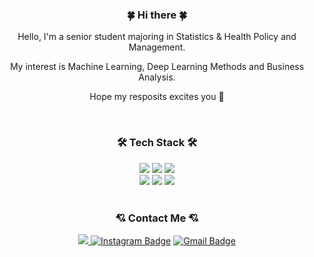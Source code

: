 <div align=center>

### 🍀 Hi there 🍀
Hello, I'm a senior student majoring in Statistics & Health Policy and Management.

My interest is Machine Learning, Deep Learning Methods and Business Analysis.

Hope my resposits excites you 🥰

<br>

### 🛠️ Tech Stack 🛠️

<img src="https://img.shields.io/badge/Python-3776AB?style=flat&logo=Python&logoColor=white"/>
<img src="https://img.shields.io/badge/R-276DC3?style=flat&logo=R&logoColor=white"/>
<img src="https://img.shields.io/badge/Tableau-E97627?style=flat&logo=Tableau&logoColor=white"/>
<br>
<img src="https://img.shields.io/badge/Mysql-4479A1?style=flat&logo=MySql&logoColor=white"/>
<img src="https://img.shields.io/badge/Postgresql-4169E1?style=flat&logo=Postgresql&logoColor=white"/>
<img src="https://img.shields.io/badge/LaTex-008080?style=flat&logo=LaTex&logoColor=white"/>

<br>
<br>

### 💘 Contact Me 💘
<div align=center>  

<a href="https://uumini.tistory.com/" target="_blank"><img src="https://img.shields.io/badge/BLOG-ec6eba?style=flat&logo=GitHub Sponsors&logoColor=white"/>
[![Instagram Badge](https://img.shields.io/badge/-Instagram-cb226e?style=flat&logo=instagram&logoColor=white&link=https://www.instagram.com/kym__1109/)](https://www.instagram.com/kym__1109/) 
[![Gmail Badge](https://img.shields.io/badge/-Gmail-d14836?style=flat&logo=Gmail&logoColor=white&link=mailto:yumin3144@naver.com)](mailto:yumin3144@naver.com)

</div>

